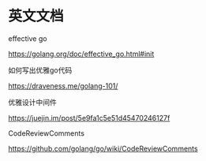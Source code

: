 # 英文文档

effective go

https://golang.org/doc/effective_go.html#init

如何写出优雅go代码

https://draveness.me/golang-101/

优雅设计中间件

https://juejin.im/post/5e9fa1c5e51d45470246127f

CodeReviewComments

https://github.com/golang/go/wiki/CodeReviewComments